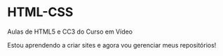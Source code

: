 # HTML-CSS
 Aulas de HTML5 e CC3 do Curso em Vídeo

 Estou aprendendo a criar sites e agora vou gerenciar meus repositórios!
